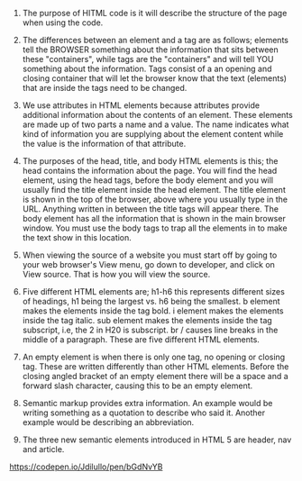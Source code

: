 1. The purpose of HITML code is it will describe the structure of the page when using the code.

2. The differences between an element and a tag are as follows; elements tell the BROWSER something about the information that sits between these "containers", while tags are the "containers" and will tell YOU something about the information. Tags consist of a an opening and closing container that will let the browser know that the text (elements) that are inside the tags need to be changed.

3. We use attributes in HTML elements because attributes provide additional information about the contents of an element. These elements are made up of two parts a name and a value. The name indicates what kind of information you are supplying about the element content while the value is the information of that attribute.

4. The purposes of the head, title, and body HTML elements is this; the head contains the information about the page. You will find the head element, using the head tags, before the body element and you will usually find the title element inside the head element. The title element is shown in the top of the browser, above where you usually type in the URL. Anything written in between the title tags will appear there. The body element has all the information that is shown in the main browser window. You must use the body tags to trap all the elements in to make the text show in this location.

5. When viewing the source of a website you must start off by going to your web browser's View menu, go down to developer, and click on View source. That is how you will view the source.

6. Five different HTML elements are; h1-h6 this represents different sizes of headings, h1 being the largest vs. h6 being the smallest. b element makes the elements inside the tag bold. i element makes the elements inside the tag italic. sub element makes the elements inside the tag subscript, i.e, the 2 in H20 is subscript. br / causes line breaks in the middle of a paragraph. These are five different HTML elements.

7. An empty element is when there is only one tag, no opening or closing tag. These are written differently than other HTML elements. Before the closing angled bracket of an empty element there will be a space and a forward slash character, causing this to be an empty element.

8. Semantic markup provides extra information. An example would be writing something as a quotation to describe who said it. Another example would be describing an abbreviation.

9. The three new semantic elements introduced in HTML 5 are header, nav and article.

https://codepen.io/Jdilullo/pen/bGdNvYB
